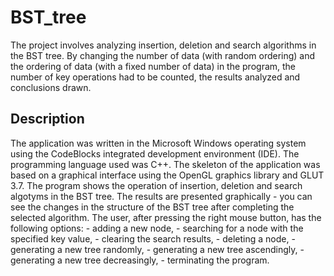 # BST_tree
The project involves analyzing insertion, deletion and search algorithms in the BST tree.
By changing the number of data (with random ordering) and the ordering of data (with a fixed number of data) in the program, the number of key operations had to be counted, the results analyzed and conclusions drawn.
## Description
The application was written in the Microsoft Windows operating system using the CodeBlocks integrated development environment (IDE). The programming language used was C++. The skeleton of the application was based on a graphical interface using the OpenGL graphics library and GLUT 3.7. 
The program shows the operation of insertion, deletion and search algotyms in the BST tree. The results are presented graphically - you can see the changes in the structure of the BST tree after completing the selected algorithm.
The user, after pressing the right mouse button, has the following options:
    - adding a new node,
    - searching for a node with the specified key value,
    - clearing the search results,
    - deleting a node,
    - generating a new tree randomly,
    - generating a new tree ascendingly,
    - generating a new tree decreasingly,
    - terminating the program.
